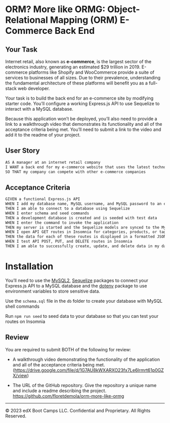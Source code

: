 # ORM? More like ORMG: Object-Relational Mapping (ORM) E-Commerce Back End

## Your Task

Internet retail, also known as **e-commerce**, is the largest sector of the electronics industry, generating an estimated $29 trillion in 2019. E-commerce platforms like Shopify and WooCommerce provide a suite of services to businesses of all sizes. Due to their prevalence, understanding the fundamental architecture of these platforms will benefit you as a full-stack web developer.

Your task is to build the back end for an e-commerce site by modifying starter code. You’ll configure a working Express.js API to use Sequelize to interact with a MySQL database.

Because this application won’t be deployed, you’ll also need to provide a link to a walkthrough video that demonstrates its functionality and all of the acceptance criteria being met. You’ll need to submit a link to the video and add it to the readme of your project.

## User Story

```md
AS A manager at an internet retail company
I WANT a back end for my e-commerce website that uses the latest technologies
SO THAT my company can compete with other e-commerce companies
```

## Acceptance Criteria

```md
GIVEN a functional Express.js API
WHEN I add my database name, MySQL username, and MySQL password to an environment variable file
THEN I am able to connect to a database using Sequelize
WHEN I enter schema and seed commands
THEN a development database is created and is seeded with test data
WHEN I enter the command to invoke the application
THEN my server is started and the Sequelize models are synced to the MySQL database
WHEN I open API GET routes in Insomnia for categories, products, or tags
THEN the data for each of these routes is displayed in a formatted JSON
WHEN I test API POST, PUT, and DELETE routes in Insomnia
THEN I am able to successfully create, update, and delete data in my database
```

# Installation
You’ll need to use the [MySQL2](https://www.npmjs.com/package/mysql2), [Sequelize](https://www.npmjs.com/package/sequelize) packages to connect your Express.js API to a MySQL database and the [dotenv](https://www.npmjs.com/package/dotenv) package to use environment variables to store sensitive data.

Use the `schema.sql` file in the `db` folder to create your database with MySQL shell commands

Run `npm run seed` to seed data to your database so that you can test your routes on Insomnia


## Review

You are required to submit BOTH of the following for review:

* A walkthrough video demonstrating the functionality of the application and all of the acceptance criteria being met. (https://drive.google.com/file/d/1G7AU8kWXARXO23fx7Le6lrmrt61p0GZX/view)

* The URL of the GitHub repository. Give the repository a unique name and include a readme describing the project.  https://github.com/floretdemola/orm-more-like-ormg

---
© 2023 edX Boot Camps LLC. Confidential and Proprietary. All Rights Reserved.

